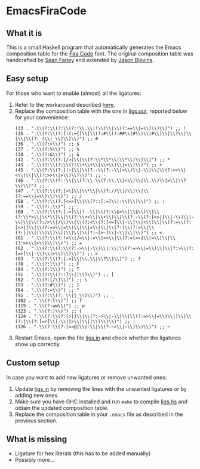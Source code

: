 # EmacsFiraCode

## What it is

This is a small Haskell program that automatically generates the
Emacs composition table for the [Fira
Code](https://github.com/tonsky/FiraCode) font. The original
composition table was handcrafted by [Sean
Farley](https://github.com/seanfarley) and extended by [Jason
Blevins](https://github.com/jrblevin).

## Easy setup

For those who want to enable (almost) all the ligatures:

1. Refer to the workaround described
   [here](https://github.com/tonsky/FiraCode/wiki/Emacs-instructions#using-composition-char-table).
2. Replace the composition table with the one in
   [ligs.out](ligs.out), reported below for your convenience:
   ``` elisp
   (33 . ".\\(?:\\(?:\\(?:!\\.\\|!\\)\\|\\(?:==\\|=\\)\\)\\)") ;; !
   (35 . ".\\(?:\\(?:[!(:={]\\|\\(?:#\\(?:##\\|#\\)\\|#\\)\\|\\?\\|\\[\\|\\(?:_(\\|_\\)\\)\\)") ;; #
   (36 . ".\\(?:>\\)") ;; $
   (37 . ".\\(?:%\\)") ;; %
   (38 . ".\\(?:&\\)") ;; &
   (42 . ".\\(?:\\(?:[/>]\\|\\(?:\\*\\*\\|\\*\\)\\)\\)") ;; *
   (43 . ".\\(?:\\(?:\\(?:\\+\\+\\|\\+\\)\\|>\\)\\)") ;; +
   (45 . ".\\(?:\\(?:[|~]\\|\\(?:-\\(?:-\\|>\\)\\|-\\)\\|\\(?:<<\\|<\\)\\|\\(?:>>\\|>\\)\\)\\)") ;; -
   (46 . ".\\(?:\\(?:-\\|\\(?:\\.\\(?:\\.\\|<\\)\\|\\.\\)\\|=\\|\\?\\)\\)") ;; .
   (47 . ".\\(?:\\(?:[>\]\\|\\*\\|\\(?://\\|/\\)\\|\\(?:==\\|=\\)\\)\\)") ;; /
   (58 . ".\\(?:\\(?:[<=>]\\|\\(?::[:=]\\|:\\)\\)\\)") ;; :
   (59 . ".\\(?:;\\)") ;; ;
   (60 . ".\\(?:\\(?:[:>]\\|!--\\|\\(?:\\$>\\|\\$\\)\\|\\(?:\\*>\\|\\*\\)\\|\\(?:\\+>\\|\\+\\)\\|\\(?:-\\(?:[<>|]\\|-\\)\\|-\\)\\|\\(?:/>\\|/\\)\\|\\(?:<\\(?:[<=]\\|-\\)\\|<\\)\\|\\(?:=\\(?:[<>|]\\|\\(?:=>\\|=\\)\\)\\|=\\)\\|\\(?:|\\(?:>\\|\\(?:||\\||\\)\\)\\||\\)\\|\\(?:~[>~]\\|~\\)\\)\\)") ;; <
   (61 . ".\\(?:\\(?:!=\\|/=\\|:=\\|<<\\|\\(?:=[=>]\\|=\\)\\|\\(?:>>\\|>\\)\\)\\)") ;; =
   (62 . ".\\(?:\\(?:\\(?:->\\|-\\)\\|:\\|\\(?:=>\\|=\\)\\|\\(?:>\\(?:[=>]\\|-\\)\\|>\\)\\)\\)") ;; >
   (63 . ".\\(?:\\(?:[:=]\\|\\.\\|\\?\\)\\)") ;; ?
   (70 . ".\\(?:l\\)") ;; F
   (84 . ".\\(?:l\\)") ;; T
   (91 . ".\\(?:\\(?::]\\||\\)\\)") ;; [
   (92 . ".\\(?:[/\]\\)") ;; \
   (93 . ".\\(?:#\\)") ;; ]
   (94 . ".\\(?:=\\)") ;; ^
   (95 . ".\\(?:\\(?:_\\||_\\)\\)") ;; _
   (102 . ".\\(?:l\\)") ;; f
   (119 . ".\\(?:ww\\)") ;; w
   (123 . ".\\(?:|\\)") ;; {
   (124 . ".\\(?:\\(?:[>}]\\|\\(?:->\\|-\\)\\|\\(?:=>\\|=\\)\\|]\\|\\(?:|\\(?:[=>]\\|-\\||>\\)\\||\\)\\)\\)") ;; |
   (126 . ".\\(?:\\(?:[=>@]\\|-\\|\\(?:~>\\|~\\)\\)\\)") ;; ~
   ```
3. Restart Emacs, open the file [ligs.in](ligs.in) and check whether
   the ligatures show up correctly.

## Custom setup

In case you want to add new ligatures or remove unwanted ones:

1. Update [ligs.in](ligs.in) by removing the lines with the unwanted
   ligatures or by adding new ones.
2. Make sure you have GHC installed and run `make` to compile
   [ligs.hs](ligs.hs) and obtain the updated composition table.
3. Replace the composition table in your `.emacs` file as described
   in the previous section.

## What is missing

* Ligature for hex literals (this has to be added manually)
* Possibly more...
